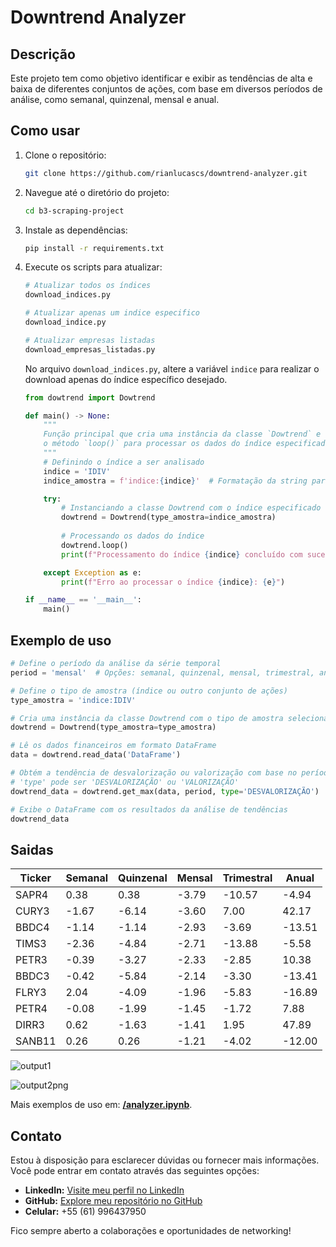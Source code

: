 # Downtrend Analyzer

## Descrição

Este projeto tem como objetivo identificar e exibir as tendências de alta e baixa de diferentes conjuntos de ações, com base em diversos períodos de análise, como semanal, quinzenal, mensal e anual.

## Como usar

1. Clone o repositório:
    ```bash
    git clone https://github.com/rianlucascs/downtrend-analyzer.git

2. Navegue até o diretório do projeto:
    ```bash
    cd b3-scraping-project

3. Instale as dependências:
    ```bash
    pip install -r requirements.txt

4. Execute os scripts para atualizar:
    ```bash
    # Atualizar todos os índices
    download_indices.py

    # Atualizar apenas um indice especifico
    download_indice.py

    # Atualizar empresas listadas
    download_empresas_listadas.py
    ```
    No arquivo ``download_indices.py``, altere a variável ``indice`` para realizar o download apenas do índice específico desejado.
    ```python
    from dowtrend import Dowtrend

    def main() -> None:
        """
        Função principal que cria uma instância da classe `Dowtrend` e executa
        o método `loop()` para processar os dados do índice especificado.
        """
        # Definindo o índice a ser analisado
        indice = 'IDIV'
        indice_amostra = f'indice:{indice}'  # Formatação da string para a amostra

        try:
            # Instanciando a classe Dowtrend com o índice especificado
            dowtrend = Dowtrend(type_amostra=indice_amostra)
            
            # Processando os dados do índice
            dowtrend.loop()
            print(f"Processamento do índice {indice} concluído com sucesso.")

        except Exception as e:
            print(f"Erro ao processar o índice {indice}: {e}")

    if __name__ == '__main__':
        main()

    ```

## Exemplo de uso

```python
# Define o período da análise da série temporal
period = 'mensal'  # Opções: semanal, quinzenal, mensal, trimestral, anual

# Define o tipo de amostra (índice ou outro conjunto de ações)
type_amostra = 'indice:IDIV'

# Cria uma instância da classe Dowtrend com o tipo de amostra selecionado
dowtrend = Dowtrend(type_amostra=type_amostra)

# Lê os dados financeiros em formato DataFrame
data = dowtrend.read_data('DataFrame')

# Obtém a tendência de desvalorização ou valorização com base no período selecionado
# 'type' pode ser 'DESVALORIZAÇÃO' ou 'VALORIZAÇÃO'
dowtrend_data = dowtrend.get_max(data, period, type='DESVALORIZAÇÃO')  # Substitua por 'VALORIZAÇÃO' se necessário

# Exibe o DataFrame com os resultados da análise de tendências
dowtrend_data
```

## Saidas

| Ticker  | Semanal | Quinzenal | Mensal | Trimestral | Anual  |
|---------|---------|-----------|--------|------------|--------|
| SAPR4   | 0.38    | 0.38      | -3.79  | -10.57     | -4.94  |
| CURY3   | -1.67   | -6.14     | -3.60  | 7.00       | 42.17  |
| BBDC4   | -1.14   | -1.14     | -2.93  | -3.69      | -13.51 |
| TIMS3   | -2.36   | -4.84     | -2.71  | -13.88     | -5.58  |
| PETR3   | -0.39   | -3.27     | -2.33  | -2.85      | 10.38  |
| BBDC3   | -0.42   | -5.84     | -2.14  | -3.30      | -13.41 |
| FLRY3   | 2.04    | -4.09     | -1.96  | -5.83      | -16.89 |
| PETR4   | -0.08   | -1.99     | -1.45  | -1.72      | 7.88   |
| DIRR3   | 0.62    | -1.63     | -1.41  | 1.95       | 47.89  |
| SANB11  | 0.26    | 0.26      | -1.21  | -4.02      | -12.00 |


![output1](https://github.com/user-attachments/assets/a4a1ed47-056a-4332-b121-047495618fdd)

![output2png](https://github.com/user-attachments/assets/c5f4fa35-da4a-4f4a-aa97-41faa4558fca)

Mais exemplos de uso em: **[/analyzer.ipynb](https://github.com/rianlucascs/downtrend-analyzer/blob/master/analyzer.ipynb)**.

## Contato

Estou à disposição para esclarecer dúvidas ou fornecer mais informações. Você pode entrar em contato através das seguintes opções:

- **LinkedIn:** [Visite meu perfil no LinkedIn](www.linkedin.com/in/rian-lucas)
- **GitHub:** [Explore meu repositório no GitHub](https://github.com/rianlucascs)
- **Celular:** +55 (61) 996437950

Fico sempre aberto a colaborações e oportunidades de networking!